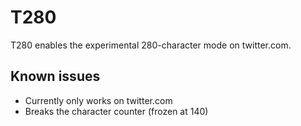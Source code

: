# T280
T280 enables the experimental 280-character mode on twitter.com.

## Known issues
* Currently only works on twitter.com
* Breaks the character counter (frozen at 140)